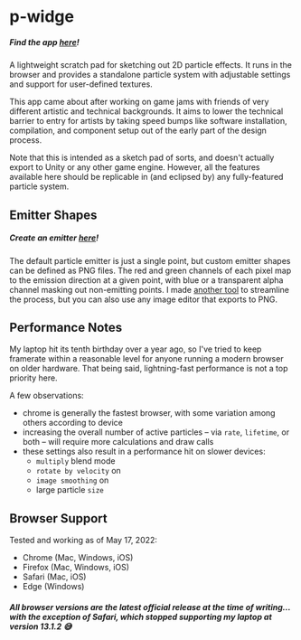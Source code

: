 # p-widge

##### Find the app [here](https://georgelee.space/p-widge/build)! 

A lightweight scratch pad for sketching out 2D particle effects. It runs in the browser and provides a standalone particle system with adjustable settings and support for user-defined textures. 

This app came about after working on game jams with friends of very different artistic and technical backgrounds. It aims to lower the technical barrier to entry for artists by taking speed bumps like software installation, compilation, and component setup out of the early part of the design process.

Note that this is intended as a sketch pad of sorts, and doesn't actually export to Unity or any other game engine. However, all the features available here should be replicable in (and eclipsed by) any fully-featured particle system.

## Emitter Shapes

##### Create an emitter [here](https://georgelee.space/build)! 

The default particle emitter is just a single point, but custom emitter shapes can be defined as PNG files. The red and green channels of each pixel map to the emission direction at a given point, with blue or a transparent alpha channel masking out non-emitting points. I made [another tool](https://github.com/georgeolee/map-e) to streamline the process, but you can also use any image editor that exports to PNG.

## Performance Notes

My laptop hit its tenth birthday over a year ago, so I've tried to keep framerate within a reasonable level for anyone running a modern browser on older hardware. That being said, lightning-fast performance is not a top priority here.

A few observations:

- chrome is generally the fastest browser, with some variation among others according to device
- increasing the overall number of active particles – via `rate`, `lifetime`, or both – will require more calculations and draw calls
- these settings also result in a performance hit on slower devices:
  - `multiply` blend mode
  - `rotate by velocity` on
  - `image smoothing` on
  - large particle `size`

## Browser Support

Tested and working as of May 17, 2022:
- Chrome (Mac, Windows, iOS)
- Firefox (Mac, Windows, iOS)
- Safari (Mac, iOS)
- Edge (Windows)

##### *All browser versions are the latest official release at the time of writing... with the exception of Safari, which stopped supporting my laptop at version 13.1.2 :sweat_smile:*